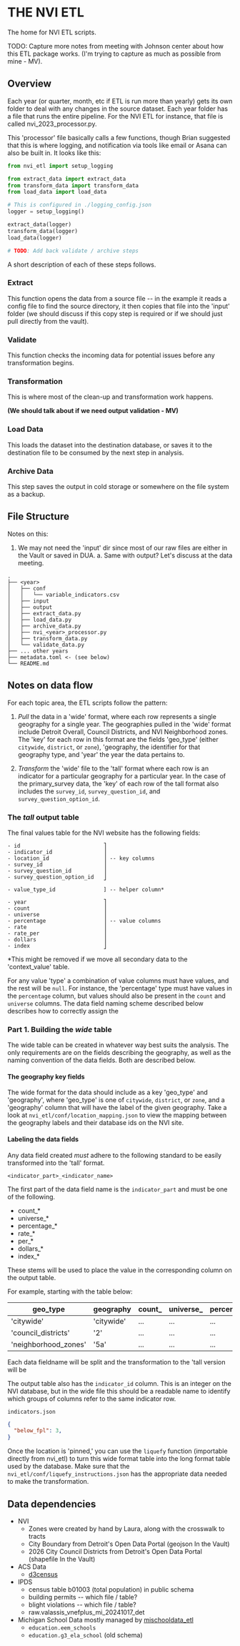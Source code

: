 # THE NVI ETL

The home for NVI ETL scripts.

TODO: Capture more notes from meeting with Johnson center about how this ETL package works. (I'm trying to capture as much as possible from mine - MV).

## Overview

Each year (or quarter, month, etc if ETL is run more than yearly) gets its own folder to deal with any changes in the source dataset. Each year folder has a file that runs the entire pipeline. For the NVI ETL for instance, that file is called nvi_2023_processor.py.

This 'processor' file basically calls a few functions, though Brian suggested that this is where logging, and notification via tools like email or Asana can also be built in. It looks like this:


```python
from nvi_etl import setup_logging

from extract_data import extract_data
from transform_data import transform_data
from load_data import load_data

# This is configured in ./logging_config.json
logger = setup_logging()

extract_data(logger)
transform_data(logger)
load_data(logger)

# TODO: Add back validate / archive steps
```

A short description of each of these steps follows.


### Extract

This function opens the data from a source file -- in the example it reads a config file to find the source directory, it then copies that file into the 'input' folder (we should discuss if this copy step is required or if we should just pull directly from the vault).


### Validate

This function checks the incoming data for potential issues before any transformation begins.


### Transformation

This is where most of the clean-up and transformation work happens.


**(We should talk about if we need output validation - MV)**


### Load Data

This loads the dataset into the destination database, or saves it to the destination file to be consumed by the next step in analysis.


### Archive Data

This step saves the output in cold storage or somewhere on the file system as a backup.


## File Structure

Notes on this: 

1. We may not need the 'input' dir since most of our raw files are either in the Vault or saved in DUA.
    a. Same with output? Let's discuss at the data meeting.

```
.
├── <year>
│   ├── conf
│   │   └── variable_indicators.csv
│   ├── input
│   ├── output
│   ├── extract_data.py
│   ├── load_data.py
│   ├── archive_data.py
│   ├── nvi_<year>_processor.py
│   ├── transform_data.py
│   └── validate_data.py
├── ... other years
├── metadata.toml <- (see below)
└── README.md
```


## Notes on data flow

For each topic area, the ETL scripts follow the pattern: 

1. *Pull* the data in a 'wide' format, where each row represents a single geography for a single year. The geographies pulled in the 'wide' format include Detroit Overall, Council Districts, and NVI Neighborhood zones. The 'key' for each row in this format are the fields 'geo_type' (either `citywide`, `district`, or `zone`), 'geography, the identifier for that geography type, and 'year' the year the data pertains to.

2. *Transform* the 'wide' file to the 'tall' format where each row is an indicator for a particular geography for a particular year. In the case of the primary_survey data, the 'key' of each row of the tall format also includes the `survey_id`, `survey_question_id`, and `survey_question_option_id`.


### The _tall_ output table

The final values table for the NVI website has the following fields:

```
- id                          ⎤ 
- indicator_id                ⎥
- location_id                 ⎥ -- key columns
- survey_id                   ⎥
- survey_question_id          ⎥
- survey_question_option_id   ⎦

- value_type_id               ] -- helper column*

- year                        ⎤
- count                       ⎥
- universe                    ⎥
- percentage                  ⎥ -- value columns
- rate                        ⎥ 
- rate_per                    ⎥ 
- dollars                     ⎥
- index                       ⎦
```

*This might be removed if we move all secondary data to the 'context_value' table.

For any value 'type' a combination of value columns must have values, and the rest will be `null`. For instance, the 'percentage' type must have values in the `percentage` column, but values should also be present in the `count` and `universe` columns. The data field naming scheme described below describes how to correctly assign the 


### Part 1. Building the _wide_ table

The wide table can be created in whatever way best suits the analysis. The only requirements are on the fields describing the geography, as well as the naming convention of the data fields. Both are described below.

#### The geography key fields

The wide format for the data should include as a key 'geo_type' and 'geography', where 'geo_type' is one of `citywide`, `district`, or `zone`, and a 'geography' column that will have the label of the given geography. Take a look at `nvi_etl/conf/location_mapping.json` to view the mapping between the geography labels and their database ids on the NVI site.

#### Labeling the data fields

Any data field created *must* adhere to the following standard to be easily transformed into the 'tall' format.

`<indicator_part>_<indicator_name>`

The first part of the data field name is the `indicator_part` and must be one of the following.

- count_*
- universe_*
- percentage_*
- rate_*
- per_*
- dollars_*
- index_*

These stems will be used to place the value in the corresponding column on the output table. 


For example, starting with the table below:

  geo_type           | geography  |  count_ | universe_ | percentage_ | ...
---------------------|------------|------------------|--------------------|----------------------|-----------
 'citywide'          | 'citywide' |  ...             | ...                | ...                  | ...
 'council_districts' | '2'        |  ...             | ...                | ...                  | ...
 'neighborhood_zones'| '5a'       |  ...             | ...                | ...                  | ...

Each data fieldname will be split and the transformation to the 'tall version will be 



The output table also has the `indicator_id` column. This is an integer on the NVI database, but in the wide file this should be a readable name to identify which groups of columns refer to the same indicator row.

`indicators.json`

```json
{
  "below_fpl": 3,
}
```



Once the location is 'pinned,' you can use the `liquefy` function (importable directly from nvi_etl) to turn this wide format table into the long format table used by the database. Make sure that the `nvi_etl/conf/liquefy_instructions.json` has the appropriate data needed to make the transformation.




## Data dependencies

- NVI
  - Zones were created by hand by Laura, along with the crosswalk to tracts
  - City Boundary from Detroit's Open Data Portal (geojson In the Vault)
  - 2026 City Council Districts from Detroit's Open Data Portal (shapefile In the Vault)
- ACS Data
    - [d3census](https://github.com/mikevatd3/d3census)
- IPDS
    - census table b01003 (total population) in public schema
    - building permits -- which file / table?
    - blight violations -- which file / table?
    - raw.valassis_vnefplus_mi_20241017_det
- Michigan School Data mostly managed by [mischooldata_etl](https://github.com/data-driven-detroit/mischooldata_etl.git)
    - `education.eem_schools` 
    - `education.g3_ela_school` (old schema)
